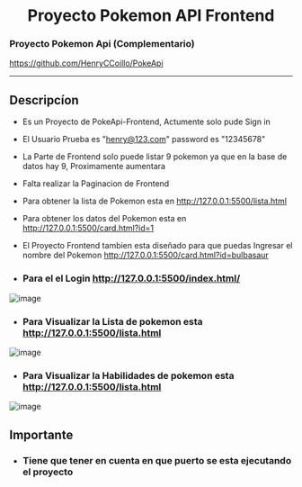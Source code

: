 <div align="center">
<h1 style="text-align: center;">Proyecto Pokemon API Frontend</h1>
</div>

### Proyecto Pokemon Api (Complementario)

https://github.com/HenryCCoillo/PokeApi

<hr>

## Descripcíon
- Es un Proyecto de PokeApi-Frontend, Actumente solo pude Sign in
- El Usuario Prueba es "henry@123.com" password es "12345678"
- La Parte de Frontend solo puede listar 9 pokemon ya que en la base de datos hay 9, Proximamente aumentara
- Falta realizar la Paginacion de Frontend

- Para obtener la lista de Pokemon esta en http://127.0.0.1:5500/lista.html
- Para obtener los datos del Pokemon esta en http://127.0.0.1:5500/card.html?id=1
- El Proyecto Frontend tambien esta diseñado para que puedas Ingresar el nombre del Pokemon http://127.0.0.1:5500/card.html?id=bulbasaur

- ### Para el el Login http://127.0.0.1:5500/index.html/

![image](https://user-images.githubusercontent.com/86704638/217314753-4fd46a89-7fd9-4890-8cfd-e203eb1ea4e4.png)


- ### Para Visualizar la Lista de pokemon esta http://127.0.0.1:5500/lista.html

![image](https://user-images.githubusercontent.com/86704638/217314856-4cd5ece2-2f26-4039-9c41-476860b8ce11.png)



- ### Para Visualizar la Habilidades de pokemon esta http://127.0.0.1:5500/lista.html

![image](https://user-images.githubusercontent.com/86704638/217315235-2075f446-fe63-4512-b8c6-489bf07869ce.png)


## Importante
- ### Tiene que tener en cuenta en que puerto se esta ejecutando el proyecto
